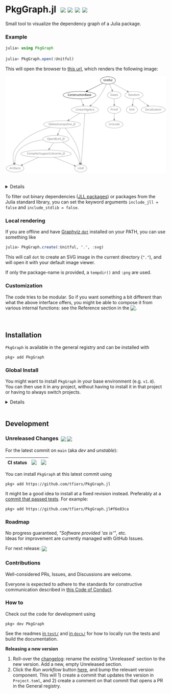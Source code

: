 
# PkgGraph.jl &nbsp;[![][latestimg]][latest] [![][docbadge]][docs] [![][chlog-img]][chlog] [![][devimg]](#development)

Small tool to visualize the dependency graph of a Julia package.


[latestimg]: https://img.shields.io/github/v/release/tfiers/PkgGraph.jl?label=Latest%20release
[latest]:    https://github.com/tfiers/PkgGraph.jl/releases/latest

[docbadge]: https://img.shields.io/badge/📕_Documentation-blue
[docs]: https://tfiers.github.io/PkgGraph.jl/

[chlog-img]: https://img.shields.io/badge/🕑_Changelog-gray
[chlog]: Changelog.md

[devimg]: https://img.shields.io/badge/⚒️_dev-gray


### Example

```julia
julia> using PkgGraph

julia> PkgGraph.open(:Unitful)
```
This will open the browser to [this url][dotlink], which renders the following image:

<!-- Generated with `PkgGraph.create("Unitful", "docs/img/")` -->
<!-- If updating this, update the link below too (`PkgGraph.Internals.url`) -->
<img src="docs/img/Unitful-deps.svg"
     width=680
     alt="Dependency graph of Unitful, rendered with Graphviz dot">


<br>
<details>
  
  The given package (here: [Unitful][unitful]) must be installed in the currently active project for this to work.

  Note that `PkgGraph` does not have to be installed in the same project however:\
  you can switch projects _after_ `PkgGraph` has been imported (using `pkg> activate …`).

  Even easier is to install `PkgGraph` in your base environment (see [Global Install](#global-install)),
  so you don't have to switch projects at all.

</details>

To filter out binary dependencies ([JLL packages]) or packages from the Julia standard library, you can set the keyword arguments `include_jll = false` and `include_stdlib = false`.

[JLL packages]: https://docs.binarybuilder.org/stable/jll

[unitful]: https://github.com/PainterQubits/Unitful.jl
[dotlink]: https://dreampuf.github.io/GraphvizOnline/#digraph%20%7B%0A%20%20%20%20bgcolor%20%3D%20%22transparent%22%0A%20%20%20%20node%20%5Bfontname%20%3D%20%22sans-serif%22%2C%20style%20%3D%20%22filled%22%2C%20fillcolor%20%3D%20%22white%22%5D%0A%20%20%20%20edge%20%5Barrowsize%20%3D%200.88%5D%0A%20%20%20%20Unitful%20-%3E%20ConstructionBase%0A%20%20%20%20ConstructionBase%20-%3E%20LinearAlgebra%0A%20%20%20%20LinearAlgebra%20-%3E%20Libdl%0A%20%20%20%20LinearAlgebra%20-%3E%20libblastrampoline_jll%0A%20%20%20%20libblastrampoline_jll%20-%3E%20Artifacts%0A%20%20%20%20libblastrampoline_jll%20-%3E%20Libdl%0A%20%20%20%20libblastrampoline_jll%20-%3E%20OpenBLAS_jll%0A%20%20%20%20OpenBLAS_jll%20-%3E%20Artifacts%0A%20%20%20%20OpenBLAS_jll%20-%3E%20CompilerSupportLibraries_jll%0A%20%20%20%20CompilerSupportLibraries_jll%20-%3E%20Artifacts%0A%20%20%20%20CompilerSupportLibraries_jll%20-%3E%20Libdl%0A%20%20%20%20OpenBLAS_jll%20-%3E%20Libdl%0A%20%20%20%20Unitful%20-%3E%20Dates%0A%20%20%20%20Dates%20-%3E%20Printf%0A%20%20%20%20Printf%20-%3E%20Unicode%0A%20%20%20%20Unitful%20-%3E%20LinearAlgebra%0A%20%20%20%20Unitful%20-%3E%20Random%0A%20%20%20%20Random%20-%3E%20SHA%0A%20%20%20%20Random%20-%3E%20Serialization%0A%7D%0A


### Local rendering

If you are offline and have [Graphviz `dot`](https://graphviz.org) installed on your PATH, you can use something like
```julia
julia> PkgGraph.create(:Unitful, ".", :svg)
```
This will call `dot` to create an SVG image in the current directory (`"."`), and will open it with your default image viewer.

If only the package-name is provided, a `tempdir()` and `:png` are used.


### Customization

The code tries to be modular. So if you want something a bit different than what the
above interface offers, you might be able to compose it from various internal
functions: see the Reference section in the <sub>[![][docbadge]][docs]</sub>.



<br>

## Installation

`PkgGraph` is available in the general registry and can be installed with
```
pkg> add PkgGraph
```

### Global Install

You might want to install `PkgGraph` in your base environment (e.g. `v1.8`).\
You can then use it in any project, without having to install it in that project
or having to always switch projects.

<details>

You can activate your base environment using `] activate` (i.e. activate 'nothing'),
and then `add PkgGraph` there.

Another way to obtain a global install is to run – from within _any_ environment:
```
julia> using PkgGraph
```
If the package is not found, Julia will offer to install it.\
Type '`o`' to choose to install it in your base environment.
</details>



<br>

## Development

### Unreleased Changes &nbsp;<sub>[![][commitsimg]][latest] [![][devdocs-img]][devdocs]</sub>

For the latest commit on `main` (aka _dev_ and _unstable_):

| CI status | <sub>[![][testsimg]][tests]</sub> | <sub>[![][docbuildimg]][docbuild]</sub> |
|-----------|-----------------------------------|-----------------------------------------|

You can install `PkgGraph` at this latest commit using
```
pkg> add https://github.com/tfiers/PkgGraph.jl
```
It might be a good idea to install at a fixed revision instead.
Preferably at a [commit that passed tests][testhist].
For example:
```
pkg> add https://github.com/tfiers/PkgGraph.jl#f6e83ca
```

[testhist]: https://github.com/tfiers/PkgGraph.jl/actions/workflows/Tests.yml

[commitsimg]:  https://img.shields.io/github/commits-since/tfiers/PkgGraph.jl/latest
<!-- The link, 'latest', is defined above (at header. See html comment at bottom of file). -->

[devdocs-img]: https://img.shields.io/badge/📕_Documentation-dev-blue.svg
[devdocs]:     https://tfiers.github.io/PkgGraph.jl/dev

[docbuildimg]: https://github.com/tfiers/PkgGraph.jl/actions/workflows/Docs.yml/badge.svg
[docbuild]:    https://github.com/tfiers/PkgGraph.jl/actions/workflows/Docs.yml

[testsimg]:    https://github.com/tfiers/PkgGraph.jl/actions/workflows/Tests.yml/badge.svg
[tests]:       https://github.com/tfiers/PkgGraph.jl/actions/workflows/Tests.yml


### Roadmap

No progress guaranteed, _"Software provided 'as is'"_, etc.\
Ideas for improvement are currently managed with GitHub Issues.

For next release: <sub>[![][mile-img]][milestone]</sub>

[mile-img]: https://img.shields.io/github/milestones/progress/tfiers/PkgGraph.jl/1?label=Milestone%20issues%20closed
[milestone]: https://github.com/tfiers/PkgGraph.jl/milestone/1


### Contributions

Well-considered PRs, Issues, and Discussions are welcome.

Everyone is expected to adhere to the standards for constructive communication
described in [this Code of Conduct][CoC].

[CoC]: https://github.com/comob-project/snn-sound-localization/blob/17279f6/Code-of-Conduct.md


### How to

Check out the code for development using
```
pkg> dev PkgGraph
```
See the readmes [in `test/`](test/ReadMe.md) and [in `docs/`](docs/ReadMe.md) for how to locally run the tests
and build the documentation.

**Releasing a new version**

1. Roll-over the [changelog](Changelog.md): rename the existing 'Unreleased'
   section to the new version. Add a new, empty Unreleased section.
   <!-- Could be automated prolly; add a step in Register.yml -->
2. Click the _Run workflow_ button [here][regCI], and bump the relevant version
   component. This will 1) create a commit that updates the version in `Project.toml`,
   and 2) create a comment on that commit that opens a PR in the General registry.

[regCI]: https://github.com/tfiers/PkgGraph.jl/actions/workflows/Register.yml




<!-- 
On the "Commits since [latest release]" badge.

Currently the user has to click through on the release page
(on the gh-generated link "xx commits to main since this release").

We could add a `latest` tag (or branch?).
It can be automated: https://github.com/marketplace/actions/latest-tag

But moving a tag seems annoying, see https://pakstech.com/blog/move-git-tag/,
"Pulling after a tag has been edited" (you need to delete the local tag).

So, we rely on this click-through solution,
with the (undocumented?) `/releases/latest` url.

How does shields.io do this btw? → Via an API call
(https://github.com/badges/shields/blob/7a38cfe/services/github/github-commits-since.service.js#L138)
-->
